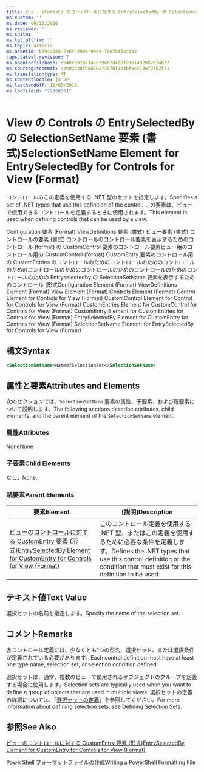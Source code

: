 ```yaml
---
title: ビュー (Format) のコントロールに対する EntrySelectedBy の SelectionSetName 要素Microsoft Docs
ms.custom: ''
ms.date: 09/13/2016
ms.reviewer: ''
ms.suite: ''
ms.tgt_pltfrm: ''
ms.topic: article
ms.assetid: b594a064-746f-4900-99e4-7be7bf5aa5a2
caps.latest.revision: 7
ms.openlocfilehash: d540c99707f4e0796b2d408f2161a9208257ab32
ms.sourcegitcommit: debd2b38fb8070a7357bf1a4bf9cc736f3702f31
ms.translationtype: MT
ms.contentlocale: ja-JP
ms.lasthandoff: 12/05/2019
ms.locfileid: "72368351"
---
```

# <a name="selectionsetname-element-for-entryselectedby-for-controls-for-view-format"></a><span data-ttu-id="2db09-102">View の Controls の EntrySelectedBy の SelectionSetName 要素 (書式)</span><span class="sxs-lookup"><span data-stu-id="2db09-102">SelectionSetName Element for EntrySelectedBy for Controls for View (Format)</span></span>

<span data-ttu-id="2db09-103">コントロールのこの定義を使用する .NET 型のセットを指定します。</span><span class="sxs-lookup"><span data-stu-id="2db09-103">Specifies a set of .NET types that use this definition of the control.</span></span> <span data-ttu-id="2db09-104">この要素は、ビューで使用できるコントロールを定義するときに使用されます。</span><span class="sxs-lookup"><span data-stu-id="2db09-104">This element is used when defining controls that can be used by a view.</span></span>

<span data-ttu-id="2db09-105">Configuration 要素 (Format) ViewDefinitions 要素 (書式) ビュー要素 (書式) コントロールの要素 (書式) コントロールのコントロール要素を表示するためのコントロール (format) の CustomControl 要素のコントロール要素ビュー用のコントロール用の CustomControl (format) CustomEntry 要素のコントロール用の CustomEntries のコントロールのためのコントロールのためのコントロールのためのコントロールのためのコントロールのためのコントロールのためのコントロールのための Entryselectedby の SelectionSetName 要素を表示するためのコントロール (形式</span><span class="sxs-lookup"><span data-stu-id="2db09-105">Configuration Element (Format) ViewDefinitions Element (Format) View Element (Format) Controls Element (Format) Control Element for Controls for View (Format) CustomControl Element for Control for Controls for View (Format) CustomEntries Element for CustomControl for Controls for View (Format) CustomEntry Element for CustomEntries for Controls for View (Format) EntrySelectedBy Element for CustomEntry for Controls for View (Format) SelectionSetName Element for EntrySelectedBy for Controls for View (Format)</span></span>

## <a name="syntax"></a><span data-ttu-id="2db09-106">構文</span><span class="sxs-lookup"><span data-stu-id="2db09-106">Syntax</span></span>

```xml
<SelectionSetName>NameofSelectionSet</SelectionSetName>

```

## <a name="attributes-and-elements"></a><span data-ttu-id="2db09-107">属性と要素</span><span class="sxs-lookup"><span data-stu-id="2db09-107">Attributes and Elements</span></span>

<span data-ttu-id="2db09-108">次のセクションでは、`SelectionSetName` 要素の属性、子要素、および親要素について説明します。</span><span class="sxs-lookup"><span data-stu-id="2db09-108">The following sections describe attributes, child elements, and the parent element of the `SelectionSetName` element.</span></span>

### <a name="attributes"></a><span data-ttu-id="2db09-109">属性</span><span class="sxs-lookup"><span data-stu-id="2db09-109">Attributes</span></span>

<span data-ttu-id="2db09-110">None</span><span class="sxs-lookup"><span data-stu-id="2db09-110">None</span></span>

### <a name="child-elements"></a><span data-ttu-id="2db09-111">子要素</span><span class="sxs-lookup"><span data-stu-id="2db09-111">Child Elements</span></span>

<span data-ttu-id="2db09-112">なし。</span><span class="sxs-lookup"><span data-stu-id="2db09-112">None.</span></span>

### <a name="parent-elements"></a><span data-ttu-id="2db09-113">親要素</span><span class="sxs-lookup"><span data-stu-id="2db09-113">Parent Elements</span></span>

|<span data-ttu-id="2db09-114">要素</span><span class="sxs-lookup"><span data-stu-id="2db09-114">Element</span></span>|<span data-ttu-id="2db09-115">[説明]</span><span class="sxs-lookup"><span data-stu-id="2db09-115">Description</span></span>|
|-------------|-----------------|
|[<span data-ttu-id="2db09-116">ビューのコントロールに対する CustomEntry 要素 (形式)</span><span class="sxs-lookup"><span data-stu-id="2db09-116">EntrySelectedBy Element for CustomEntry for Controls for View (Format)</span></span>](./entryselectedby-element-for-customentry-for-controls-for-view-format.md)|<span data-ttu-id="2db09-117">このコントロール定義を使用する .NET 型、またはこの定義を使用するために必要な条件を定義します。</span><span class="sxs-lookup"><span data-stu-id="2db09-117">Defines the .NET types that use this control definition or the condition that must exist for this definition to be used.</span></span>|

## <a name="text-value"></a><span data-ttu-id="2db09-118">テキスト値</span><span class="sxs-lookup"><span data-stu-id="2db09-118">Text Value</span></span>

<span data-ttu-id="2db09-119">選択セットの名前を指定します。</span><span class="sxs-lookup"><span data-stu-id="2db09-119">Specify the name of the selection set.</span></span>

## <a name="remarks"></a><span data-ttu-id="2db09-120">コメント</span><span class="sxs-lookup"><span data-stu-id="2db09-120">Remarks</span></span>

<span data-ttu-id="2db09-121">各コントロール定義には、少なくとも1つの型名、選択セット、または選択条件が定義されている必要があります。</span><span class="sxs-lookup"><span data-stu-id="2db09-121">Each control definition must have at least one type name, selection set, or selection condition defined.</span></span>

<span data-ttu-id="2db09-122">選択セットは、通常、複数のビューで使用されるオブジェクトのグループを定義する場合に使用します。</span><span class="sxs-lookup"><span data-stu-id="2db09-122">Selection sets are typically used when you want to define a group of objects that are used in multiple views.</span></span> <span data-ttu-id="2db09-123">選択セットの定義の詳細については、「[選択セットの定義](./defining-selection-sets.md)」を参照してください。</span><span class="sxs-lookup"><span data-stu-id="2db09-123">For more information about defining selection sets, see [Defining Selection Sets](./defining-selection-sets.md).</span></span>

## <a name="see-also"></a><span data-ttu-id="2db09-124">参照</span><span class="sxs-lookup"><span data-stu-id="2db09-124">See Also</span></span>

[<span data-ttu-id="2db09-125">ビューのコントロールに対する CustomEntry 要素 (形式)</span><span class="sxs-lookup"><span data-stu-id="2db09-125">EntrySelectedBy Element for CustomEntry for Controls for View (Format)</span></span>](./entryselectedby-element-for-customentry-for-controls-for-view-format.md)

[<span data-ttu-id="2db09-126">PowerShell フォーマットファイルの作成</span><span class="sxs-lookup"><span data-stu-id="2db09-126">Writing a PowerShell Formatting File</span></span>](./writing-a-powershell-formatting-file.md)
